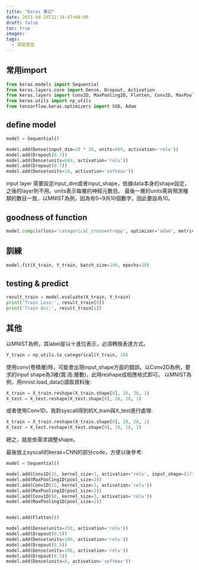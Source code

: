 ```yaml
---
title: "Keras 筆記"
date: 2021-09-20T22:34:47+08:00
draft: false
toc: true
images:
tags: 
  - 深度學習
---
```


## 常用import
```python
from keras.models import Sequential
from keras.layers.core import Dense, Dropout, Activation
from keras.layers import Conv2D, MaxPooling2D, Flatten, Conv1D, MaxPooling1D
from keras.utils import np_utils
from tensorflow.keras.optimizers import SGD, Adam
```

## define model

```python
model = Sequential()

model.add(Dense(input_dim=28 * 28, units=689, activation='relu'))
model.add(Dropout(0.7))
model.add(Dense(units=689, activation='relu'))
model.add(Dropout(0.7))
model.add(Dense(units=10, activation='softmax'))
```
input layer 需要設定input_dim或者input_shape，依據data本身的shape設定，之後的layer則不用。units表示每層的神經元數目。
最後一層的units需與預測種類的數目一致，以MNIST為例，因為有0~9共10個數字，因此要設為10。

## goodness of function

```python
model.compile(loss='categorical_crossentropy', optimizer='adam', metrics=['accuracy'])
```
## 訓練

```python
model.fit(X_train, Y_train, batch_size=100, epochs=20)
```

## testing & predict

```python
result_train = model.evaluate(X_train, Y_train)
print('Train Loss:', result_train[0])
print('Train Acc:', result_train[1])
```

## 其他

以MNIST為例，其label是以十進位表示，必須轉換表達方式。
```python
Y_train = np_utils.to_categorical(Y_train, 10)
```

使用conv(卷積層)時，可能會出現input_shape方面的錯誤。以Conv2D為例，要求的input shape為3維(寬:高:層數)，此時reshape成相應格式即可。
以MNIST為例，用mnist.load_data()讀取資料後:
```python
X_train = X_train.reshape(X_train.shape[0], 28, 28, 1)
X_test = X_test.reshape(X_test.shape[0], 28, 28, 1)
```
或者使用Conv1D，我對syscall得到的X_train與X_test進行處理:
```python
X_train = X_train.reshape(X_train.shape[0], 28, 28, 1)
X_test = X_test.reshape(X_test.shape[0], 28, 28, 1)
```
總之，就是依需求調整shape。

最後放上syscall的keras+CNN的部分code，方便以後參考:
```python
model = Sequential()

model.add(Conv1D(25, kernel_size=3, activation='relu', input_shape=(173, 1)))
model.add(MaxPooling1D(pool_size=2))
model.add(Conv1D(25, kernel_size=3, activation='relu'))
model.add(MaxPooling1D(pool_size=2))
model.add(Conv1D(50, kernel_size=3, activation='relu'))
model.add(MaxPooling1D(pool_size=2))


model.add(Flatten())

model.add(Dense(units=250, activation='relu'))
model.add(Dropout(0.5))
model.add(Dense(units=100, activation='relu'))
model.add(Dropout(0.5))
model.add(Dense(units=100, activation='relu'))
model.add(Dropout(0.5))
model.add(Dense(units=8, activation='softmax'))
```